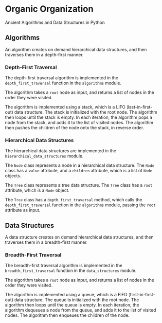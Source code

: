 # Organic Organization

Ancient Algorithms and Data Structures in Python

## Algorithms
An algorithm creates on demand hierarchical data structures, and then traverses them in a depth-first manner.

### Depth-First Traversal
The depth-first traversal algorithm is implemented in the `depth_first_traversal` function in the `algorithms` module.

The algorithm takes a `root` node as input, and returns a list of nodes in the order they were visited.

The algorithm is implemented using a stack, which is a LIFO (last-in-first-out) data structure. The stack is initialized with the root node. The algorithm then loops until the stack is empty. In each iteration, the algorithm pops a node from the stack, and adds it to the list of visited nodes. The algorithm then pushes the children of the node onto the stack, in reverse order.

### Hierarchical Data Structures
The hierarchical data structures are implemented in the `hierarchical_data_structures` module.

The `Node` class represents a node in a hierarchical data structure. The `Node` class has a `value` attribute, and a `children` attribute, which is a list of `Node` objects.

The `Tree` class represents a tree data structure. The `Tree` class has a `root` attribute, which is a `Node` object.

The `Tree` class has a `depth_first_traversal` method, which calls the `depth_first_traversal` function in the `algorithms` module, passing the `root` attribute as input.

## Data Structures
A data structure creates on demand hierarchical data structures, and then traverses them in a breadth-first manner.

### Breadth-First Traversal
The breadth-first traversal algorithm is implemented in the `breadth_first_traversal` function in the `data_structures` module.

The algorithm takes a `root` node as input, and returns a list of nodes in the order they were visited.

The algorithm is implemented using a queue, which is a FIFO (first-in-first-out) data structure. The queue is initialized with the root node. The algorithm then loops until the queue is empty. In each iteration, the algorithm dequeues a node from the queue, and adds it to the list of visited nodes. The algorithm then enqueues the children of the node.

